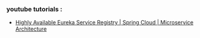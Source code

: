 

### youtube tutorials :
- [Highly Available Eureka Service Registry | Spring Cloud | Microservice Architecture](https://www.youtube.com/watch?v=Y3JxNzBSOp0)
